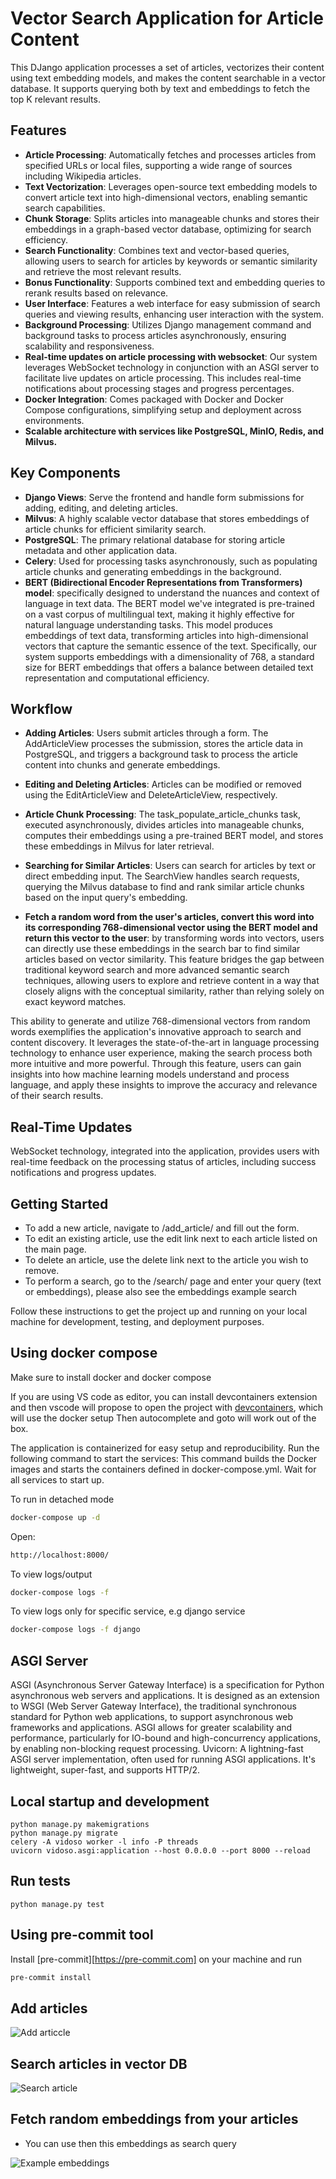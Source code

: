 # Vector Search Application for Article Content

This DJango application processes a set of articles, vectorizes their content using text embedding models, and makes the content searchable in a vector database. It supports querying both by text and embeddings to fetch the top K relevant results.

## Features

- **Article Processing**: Automatically fetches and processes articles from specified URLs or local files, supporting a wide range of sources including Wikipedia articles.
- **Text Vectorization**: Leverages open-source text embedding models to convert article text into high-dimensional vectors, enabling semantic search capabilities.
- **Chunk Storage**: Splits articles into manageable chunks and stores their embeddings in a graph-based vector database, optimizing for search efficiency.
- **Search Functionality**: Combines text and vector-based queries, allowing users to search for articles by keywords or semantic similarity and retrieve the most relevant results.
- **Bonus Functionality**: Supports combined text and embedding queries to rerank results based on relevance.
- **User Interface**: Features a web interface for easy submission of search queries and viewing results, enhancing user interaction with the system.
- **Background Processing**: Utilizes Django management command and background tasks to process articles asynchronously, ensuring scalability and responsiveness.
- **Real-time updates on article processing with websocket**: Our system leverages WebSocket technology in conjunction with an ASGI server to facilitate live updates on article processing. This includes real-time notifications about processing stages and progress percentages.
- **Docker Integration**: Comes packaged with Docker and Docker Compose configurations, simplifying setup and deployment across environments.
- **Scalable architecture with services like PostgreSQL, MinIO, Redis, and Milvus.**


## Key Components

- **Django Views**: Serve the frontend and handle form submissions for adding, editing, and deleting articles.
- **Milvus**: A highly scalable vector database that stores embeddings of article chunks for efficient similarity search.
- **PostgreSQL**: The primary relational database for storing article metadata and other application data.
- **Celery**: Used for processing tasks asynchronously, such as populating article chunks and generating embeddings in the background.
- **BERT (Bidirectional Encoder Representations from Transformers) model**: specifically designed to understand the nuances and context of language in text data. The BERT model we've integrated is pre-trained on a vast corpus of multilingual text, making it highly effective for natural language understanding tasks. This model produces embeddings of text data, transforming articles into high-dimensional vectors that capture the semantic essence of the text. Specifically, our system supports embeddings with a dimensionality of 768, a standard size for BERT embeddings that offers a balance between detailed text representation and computational efficiency.

## Workflow
- **Adding Articles**: Users submit articles through a form. The AddArticleView processes the submission, stores the article data in PostgreSQL, and triggers a background task to process the article content into chunks and generate embeddings.

- **Editing and Deleting Articles**: Articles can be modified or removed using the EditArticleView and DeleteArticleView, respectively.

- **Article Chunk Processing**: The task_populate_article_chunks task, executed asynchronously, divides articles into manageable chunks, computes their embeddings using a pre-trained BERT model, and stores these embeddings in Milvus for later retrieval.

- **Searching for Similar Articles**: Users can search for articles by text or direct embedding input. The SearchView handles search requests, querying the Milvus database to find and rank similar article chunks based on the input query's embedding.

- **Fetch a random word from the user's articles, convert this word into its corresponding 768-dimensional vector using the BERT model and return this vector to the user**: by transforming words into vectors, users can directly use these embeddings in the search bar to find similar articles based on vector similarity. This feature bridges the gap between traditional keyword search and more advanced semantic search techniques, allowing users to explore and retrieve content in a way that closely aligns with the conceptual similarity, rather than relying solely on exact keyword matches.

This ability to generate and utilize 768-dimensional vectors from random words exemplifies the application's innovative approach to search and content discovery. It leverages the state-of-the-art in language processing technology to enhance user experience, making the search process both more intuitive and more powerful. Through this feature, users can gain insights into how machine learning models understand and process language, and apply these insights to improve the accuracy and relevance of their search results.

## Real-Time Updates
WebSocket technology, integrated into the application, provides users with real-time feedback on the processing status of articles, including success notifications and progress updates.


## Getting Started

- To add a new article, navigate to /add_article/ and fill out the form.
- To edit an existing article, use the edit link next to each article listed on the main page.
- To delete an article, use the delete link next to the article you wish to remove.
- To perform a search, go to the /search/ page and enter your query (text or embeddings), please also see the embeddings example search



Follow these instructions to get the project up and running on your local machine for development, testing, and deployment purposes.

## Using docker compose
Make sure to install docker and docker compose

If you are using VS code as editor, you can install devcontainers extension and then
vscode will propose to open the project with [devcontainers](https://code.visualstudio.com/docs/remote/containers), which will use the docker setup
Then autocomplete and goto will work out of the box.

The application is containerized for easy setup and reproducibility. Run the following command to start the services:
This command builds the Docker images and starts the containers defined in docker-compose.yml. Wait for all services to start up.


To run in detached mode

```bash
docker-compose up -d
```
Open:

```bash
http://localhost:8000/
```

To view logs/output

```bash
docker-compose logs -f
```
To view logs only for specific service, e.g django service

```bash
docker-compose logs -f django
```



## ASGI Server

ASGI (Asynchronous Server Gateway Interface) is a specification for Python asynchronous web servers and applications. It is designed as an extension to WSGI (Web Server Gateway Interface), the traditional synchronous standard for Python web applications, to support asynchronous web frameworks and applications. ASGI allows for greater scalability and performance, particularly for IO-bound and high-concurrency applications, by enabling non-blocking request processing.
Uvicorn: A lightning-fast ASGI server implementation, often used for running ASGI applications. It's lightweight, super-fast, and supports HTTP/2.


## Local startup and development
	python manage.py makemigrations
	python manage.py migrate
    celery -A vidoso worker -l info -P threads
    uvicorn vidoso.asgi:application --host 0.0.0.0 --port 8000 --reload


## Run tests
    python manage.py test

## Using pre-commit tool

Install [pre-commit][https://pre-commit.com] on your machine and run

```bash
pre-commit install
```

## Add articles 

![Add articcle](/images/add_article.png "Add your articles")


## Search articles in vector DB

![Search article](/images/search.png "Search vector db")

## Fetch random embeddings from your articles
- You can use then this embeddings as search query

![Example embeddings](/images/get_example_vector.png "Example embeddings from your articles")
